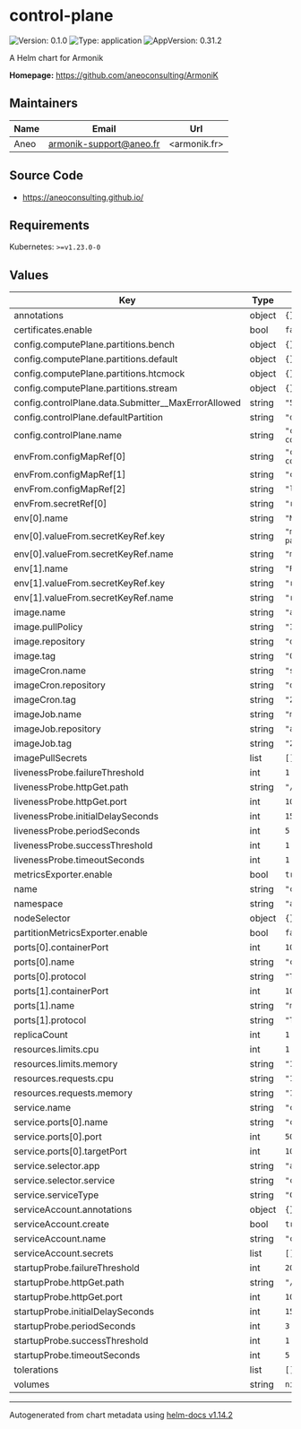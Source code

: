 # control-plane

![Version: 0.1.0](https://img.shields.io/badge/Version-0.1.0-informational?style=flat-square) ![Type: application](https://img.shields.io/badge/Type-application-informational?style=flat-square) ![AppVersion: 0.31.2](https://img.shields.io/badge/AppVersion-0.31.2-informational?style=flat-square)

A Helm chart for Armonik

**Homepage:** <https://github.com/aneoconsulting/ArmoniK>

## Maintainers

| Name | Email | Url |
| ---- | ------ | --- |
| Aneo | <armonik-support@aneo.fr> | <armonik.fr> |

## Source Code

* <https://aneoconsulting.github.io/>

## Requirements

Kubernetes: `>=v1.23.0-0`

## Values

| Key | Type | Default | Description |
|-----|------|---------|-------------|
| annotations | object | `{}` |  |
| certificates.enable | bool | `false` |  |
| config.computePlane.partitions.bench | object | `{}` |  |
| config.computePlane.partitions.default | object | `{}` |  |
| config.computePlane.partitions.htcmock | object | `{}` |  |
| config.computePlane.partitions.stream | object | `{}` |  |
| config.controlPlane.data.Submitter__MaxErrorAllowed | string | `"50"` |  |
| config.controlPlane.defaultPartition | string | `"default"` |  |
| config.controlPlane.name | string | `"control-plane-configmap"` |  |
| envFrom.configMapRef[0] | string | `"control-plane-configmap"` |  |
| envFrom.configMapRef[1] | string | `"core-configmap"` |  |
| envFrom.configMapRef[2] | string | `"log-configmap"` |  |
| envFrom.secretRef[0] | string | `"redis"` |  |
| env[0].name | string | `"MongoDB__Password"` |  |
| env[0].valueFrom.secretKeyRef.key | string | `"mongodb-root-password"` |  |
| env[0].valueFrom.secretKeyRef.name | string | `"mongodb"` |  |
| env[1].name | string | `"Redis__Password"` |  |
| env[1].valueFrom.secretKeyRef.key | string | `"redis-password"` |  |
| env[1].valueFrom.secretKeyRef.name | string | `"redis"` |  |
| image.name | string | `"armonik_control"` |  |
| image.pullPolicy | string | `"IfNotPresent"` |  |
| image.repository | string | `"dockerhubaneo"` |  |
| image.tag | string | `"0.31.2"` |  |
| imageCron.name | string | `"seqcli"` |  |
| imageCron.repository | string | `"datalust"` |  |
| imageCron.tag | string | `"2024.3"` |  |
| imageJob.name | string | `"mongosh"` |  |
| imageJob.repository | string | `"alpine"` |  |
| imageJob.tag | string | `"2.0.2"` |  |
| imagePullSecrets | list | `[]` |  |
| livenessProbe.failureThreshold | int | `1` |  |
| livenessProbe.httpGet.path | string | `"/liveness"` |  |
| livenessProbe.httpGet.port | int | `1081` |  |
| livenessProbe.initialDelaySeconds | int | `15` |  |
| livenessProbe.periodSeconds | int | `5` |  |
| livenessProbe.successThreshold | int | `1` |  |
| livenessProbe.timeoutSeconds | int | `1` |  |
| metricsExporter.enable | bool | `true` |  |
| name | string | `"control-plane"` |  |
| namespace | string | `"armonik"` |  |
| nodeSelector | object | `{}` |  |
| partitionMetricsExporter.enable | bool | `false` |  |
| ports[0].containerPort | int | `1080` |  |
| ports[0].name | string | `"control-port"` |  |
| ports[0].protocol | string | `"TCP"` |  |
| ports[1].containerPort | int | `1081` |  |
| ports[1].name | string | `"metrics-port"` |  |
| ports[1].protocol | string | `"TCP"` |  |
| replicaCount | int | `1` |  |
| resources.limits.cpu | int | `1` |  |
| resources.limits.memory | string | `"1Gi"` |  |
| resources.requests.cpu | string | `"100m"` |  |
| resources.requests.memory | string | `"128Mi"` |  |
| service.name | string | `"control-plane"` |  |
| service.ports[0].name | string | `"control-port"` |  |
| service.ports[0].port | int | `5001` |  |
| service.ports[0].targetPort | int | `1080` |  |
| service.selector.app | string | `"armonik"` |  |
| service.selector.service | string | `"control-plane"` |  |
| service.serviceType | string | `"ClusterIP"` |  |
| serviceAccount.annotations | object | `{}` |  |
| serviceAccount.create | bool | `true` |  |
| serviceAccount.name | string | `"control-plane"` |  |
| serviceAccount.secrets | list | `[]` |  |
| startupProbe.failureThreshold | int | `20` |  |
| startupProbe.httpGet.path | string | `"/startup"` |  |
| startupProbe.httpGet.port | int | `1081` |  |
| startupProbe.initialDelaySeconds | int | `15` |  |
| startupProbe.periodSeconds | int | `3` |  |
| startupProbe.successThreshold | int | `1` |  |
| startupProbe.timeoutSeconds | int | `5` |  |
| tolerations | list | `[]` |  |
| volumes | string | `nil` |  |

----------------------------------------------
Autogenerated from chart metadata using [helm-docs v1.14.2](https://github.com/norwoodj/helm-docs/releases/v1.14.2)
